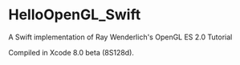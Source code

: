 # HelloOpenGL_Swift

A Swift implementation of Ray Wenderlich's OpenGL ES 2.0 Tutorial

Compiled in Xcode 8.0 beta (8S128d).
